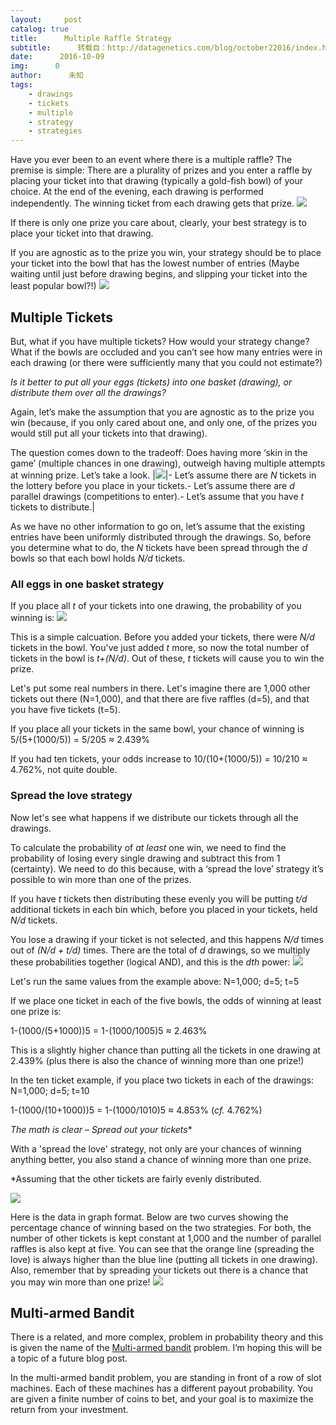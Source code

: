 ```yaml
---
layout:     post
catalog: true
title:      Multiple Raffle Strategy
subtitle:      转载自：http://datagenetics.com/blog/october22016/index.html
date:      2016-10-09
img:      0
author:      未知
tags:
    - drawings
    - tickets
    - multiple
    - strategy
    - strategies
---
```


Have you ever been to an event where there is a multiple raffle? The premise is simple: There are a plurality of prizes and you enter a raffle by placing your ticket into that drawing (typically a gold-fish bowl) of your choice. At the end of the evening, each drawing is performed independently. The winning ticket from each drawing gets that prize.
![](http://datagenetics.com/blog/october22016/row.png)


If there is only one prize you care about, clearly, your best strategy is to place your ticket into that drawing.

If you are agnostic as to the prize you win, your strategy should be to place your ticket into the bowl that has the lowest number of entries (Maybe waiting until just before drawing begins, and slipping your ticket into the least popular bowl?!)
![](http://datagenetics.com/blog/october22016/tickets.png)


## Multiple Tickets

But, what if you have multiple tickets? How would your strategy change? What if the bowls are occluded and you can’t see how many entries were in each drawing (or there were sufficiently many that you could not estimate?)

*Is it better to put all your eggs (tickets) into one basket (drawing), or distribute them over all the drawings?*


Again, let’s make the assumption that you are agnostic as to the prize you win (because, if you only cared about one, and only one, of the prizes you would still put all your tickets into that drawing).

The question comes down to the tradeoff: Does having more ‘skin in the game’ (multiple chances in one drawing), outweigh having multiple attempts at winning prize. Let’s take a look.
|![](http://datagenetics.com/blog/october22016/bowl.jpg)|- Let’s assume there are *N* tickets in the lottery before you place in your tickets.- Let’s assume there are *d* parallel drawings (competitions to enter).- Let’s assume that you have *t* tickets to distribute.|

As we have no other information to go on, let’s assume that the existing entries have been uniformly distributed through the drawings. So, before you determine what to do, the *N* tickets have been spread through the *d* bowls so that each bowl holds *N/d* tickets.

### All eggs in one basket strategy

If you place all *t* of your tickets into one drawing, the probability of you winning is:
![](http://datagenetics.com/blog/october22016/eq0.png)


This is a simple calcuation. Before you added your tickets, there were *N/d* tickets in the bowl. You've just added *t* more, so now the total number of tickets in the bowl is *t+(N/d)*. Out of these, *t* tickets will cause you to win the prize.

Let's put some real numbers in there. Let's imagine there are 1,000 other tickets out there (N=1,000), and that there are five raffles (d=5), and that you have five tickets (t=5).

If you place all your tickets in the same bowl, your chance of winning is 5/(5+(1000/5)) = 5/205 ≈ 2.439% 

If you had ten tickets, your odds increase to 10/(10+(1000/5)) = 10/210 ≈ 4.762%, not quite double.

### Spread the love strategy

Now let's see what happens if we distribute our tickets through all the drawings.

To calculate the probability of *at least* one win, we need to find the probability of losing every single drawing and subtract this from 1 (certainty). We need to do this because, with a ‘spread the love’ strategy it’s possible to win more than one of the prizes.

If you have *t* tickets then distributing these evenly you will be putting *t/d* additional tickets in each bin which, before you placed in your tickets, held *N/d* tickets.

You lose a drawing if your ticket is not selected, and this happens *N/d* times out of *(N/d + t/d)* times. There are the total of *d* drawings, so we multiply these probabilities together (logical AND), and this is the *dth* power:
![](http://datagenetics.com/blog/october22016/eq1.png)


Let's run the same values from the example above: N=1,000; d=5; t=5

If we place one ticket in each of the five bowls, the odds of winning at least one prize is:

1-(1000/(5+1000))5 = 1-(1000/1005)5 ≈ 2.463% 

This is a slightly higher chance than putting all the tickets in one drawing at 2.439% (plus there is also the chance of winning more than one prize!)

In the ten ticket example, if you place two tickets in each of the drawings: N=1,000; d=5; t=10

1-(1000/(10+1000))5 = 1-(1000/1010)5 ≈ 4.853% (*cf.* 4.762%) 

*The math is clear – Spread out your tickets**


With a 'spread the love' strategy, not only are your chances of winning anything better, you also stand a chance of winning more than one prize.

*Assuming that the other tickets are fairly evenly distributed.

![](http://datagenetics.com/blog/october22016/title.jpg)


Here is the data in graph format. Below are two curves showing the percentage chance of winning based on the two strategies. For both, the number of other tickets is kept constant at 1,000 and the number of parallel raffles is also kept at five. You can see that the orange line (spreading the love) is always higher than the blue line (putting all tickets in one drawing). Also, remember that by spreading your tickets out there is a chance that you may win more than one prize!
![](http://datagenetics.com/blog/october22016/g.png)


## Multi-armed Bandit

There is a related, and more complex, problem in probability theory and this is given the name of the [Multi-armed bandit](https://en.wikipedia.org/wiki/Multi-armed_bandit) problem. I’m hoping this will be a topic of a future blog post.

In the multi-armed bandit problem, you are standing in front of a row of slot machines. Each of these machines has a different payout probability. You are given a finite number of coins to bet, and your goal is to maximize the return from your investment.
